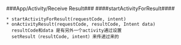 ###App/Activity/Receive Result###
####startActivityForResult####
	
	* startActivityForResult(requestCode, intent)
	* onActivityResult(requestCode, resultCode, Intent data)
	  resultCode和data 是有另外一个activity通过设置
	  setResult（resultCode, intent）来传递过来的
